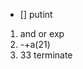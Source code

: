 <!--
 * @Description: 
 * @Author: ������
 * @Date: 2023-04-24 21:41:10
 * @LastEditTime: 2023-04-25 15:49:34
 * @LastEditors: 王清哲
-->
- [] putint
1. and or exp
2. -+a(21)
3. 33 terminate